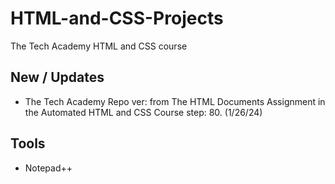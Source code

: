 # HTML-and-CSS-Projects
The Tech Academy HTML and CSS course

## New / Updates
- The Tech Academy Repo ver: from The HTML Documents Assignment in the Automated HTML and CSS Course step: 80. (1/26/24)

## Tools
- Notepad++
